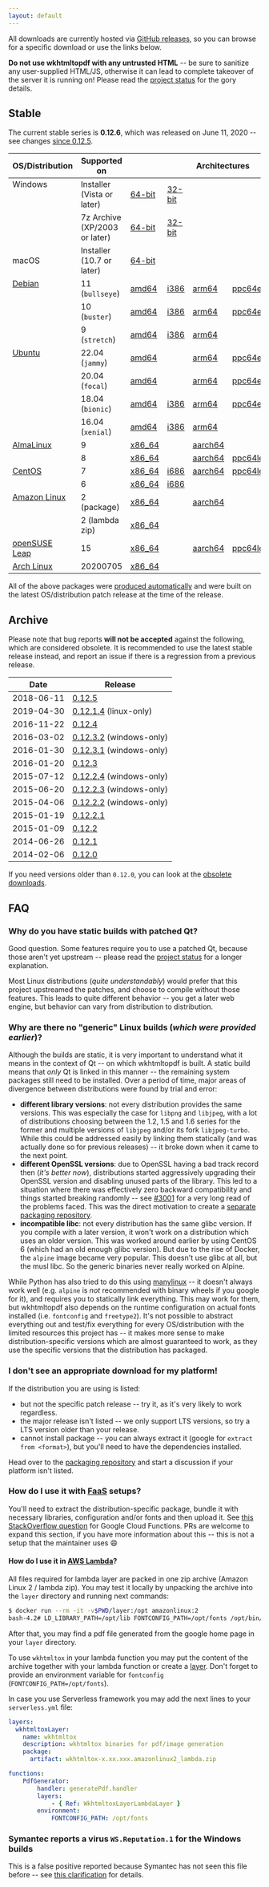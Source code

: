 ```yaml
---
layout: default
---
```


All downloads are currently hosted via [GitHub releases](https://github.com/wkhtmltopdf/packaging/releases), so you can browse for a specific download or use the links below.

**Do not use wkhtmltopdf with any untrusted HTML** -- be sure to sanitize any user-supplied HTML/JS, otherwise it can lead to complete takeover of the server it is running on! Please read the [project status](status.html) for the gory details.

## Stable

The current stable series is **0.12.6**, which was released on June 11, 2020 -- see changes [since 0.12.5](https://github.com/wkhtmltopdf/wkhtmltopdf/releases/0.12.6/).

<table>
    <thead>
        <tr>
            <th>OS/Distribution</th>
            <th>Supported on</th>
            <th colspan="5" style="text-align: center">Architectures</th>
        </tr>
    </thead>
    <tbody>
        <tr>
            <td rowspan="2" valign="top">Windows</td>
            <td>Installer (Vista or later)</td>
            <td>
                <a href="https://github.com/wkhtmltopdf/packaging/releases/download/0.12.6-1/wkhtmltox-0.12.6-1.msvc2015-win64.exe">64-bit</a>
             </td><td>
                <a href="https://github.com/wkhtmltopdf/packaging/releases/download/0.12.6-1/wkhtmltox-0.12.6-1.msvc2015-win32.exe">32-bit</a>
            </td>
            <td colspan="3">&nbsp;</td>
        </tr>
        <tr>
            <td>7z Archive (XP/2003 or later)</td>
            <td>
                <a href="https://github.com/wkhtmltopdf/packaging/releases/download/0.12.6-1/wkhtmltox-0.12.6-1.mxe-cross-win64.7z">64-bit</a>
             </td><td>
                <a href="https://github.com/wkhtmltopdf/packaging/releases/download/0.12.6-1/wkhtmltox-0.12.6-1.mxe-cross-win32.7z">32-bit</a>
            </td>
            <td colspan="3">&nbsp;</td>
        </tr>
        <tr>
            <td>macOS</td>
            <td>Installer (10.7 or later)</td>
            <td>
                <a href="https://github.com/wkhtmltopdf/packaging/releases/download/0.12.6-2/wkhtmltox-0.12.6-2.macos-cocoa.pkg">64-bit</a>
            </td>
            <td colspan="4">&nbsp;</td>
        </tr>
        <tr>
            <td rowspan="3" valign="top"><a href="https://www.debian.org/releases/">Debian</a></td>
            <td>11 (<code>bullseye</code>)</td>
            <td>
                <a href="https://github.com/wkhtmltopdf/packaging/releases/download/0.12.6.1-2/wkhtmltox_0.12.6.1-2.bullseye_amd64.deb">amd64</a>
             </td><td>
                <a href="https://github.com/wkhtmltopdf/packaging/releases/download/0.12.6.1-2/wkhtmltox_0.12.6.1-2.bullseye_i386.deb">i386</a>
             </td><td>
                <a href="https://github.com/wkhtmltopdf/packaging/releases/download/0.12.6.1-2/wkhtmltox_0.12.6.1-2.bullseye_arm64.deb">arm64</a>
             </td><td>
                <a href="https://github.com/wkhtmltopdf/packaging/releases/download/0.12.6.1-2/wkhtmltox_0.12.6.1-2.bullseye_ppc64el.deb">ppc64el</a>
             </td><td>
                <a href="https://github.com/wkhtmltopdf/packaging/releases/download/0.12.6.1-2/wkhtmltox_0.12.6.1-2.raspberrypi.bullseye_armhf.deb">raspberrypi</a>
            </td>
        </tr>
        <tr>
            <td>10 (<code>buster</code>)</td>
            <td>
                <a href="https://github.com/wkhtmltopdf/packaging/releases/download/0.12.6-1/wkhtmltox_0.12.6-1.buster_amd64.deb">amd64</a>
             </td><td>
                <a href="https://github.com/wkhtmltopdf/packaging/releases/download/0.12.6-1/wkhtmltox_0.12.6-1.buster_i386.deb">i386</a>
             </td><td>
                <a href="https://github.com/wkhtmltopdf/packaging/releases/download/0.12.6-1/wkhtmltox_0.12.6-1.buster_arm64.deb">arm64</a>
             </td><td>
                <a href="https://github.com/wkhtmltopdf/packaging/releases/download/0.12.6.1-2/wkhtmltox_0.12.6.1-2.buster_ppc64el.deb">ppc64el</a>
             </td><td>
                <a href="https://github.com/wkhtmltopdf/packaging/releases/download/0.12.6-1/wkhtmltox_0.12.6-1.raspberrypi.buster_armhf.deb">raspberrypi</a>
            </td>
        </tr>
        <tr>
            <td>9 (<code>stretch</code>)</td>
            <td>
                <a href="https://github.com/wkhtmltopdf/packaging/releases/download/0.12.6-1/wkhtmltox_0.12.6-1.stretch_amd64.deb">amd64</a>
             </td><td>
                <a href="https://github.com/wkhtmltopdf/packaging/releases/download/0.12.6-1/wkhtmltox_0.12.6-1.stretch_i386.deb">i386</a>
             </td><td>
                <a href="https://github.com/wkhtmltopdf/packaging/releases/download/0.12.6-1/wkhtmltox_0.12.6-1.stretch_arm64.deb">arm64</a>
             </td><td>&nbsp;</td><td>
                <a href="https://github.com/wkhtmltopdf/packaging/releases/download/0.12.6-1/wkhtmltox_0.12.6-1.raspberrypi.stretch_armhf.deb">raspberrypi</a>
            </td>
        </tr>
        <tr>
            <td rowspan="4" valign="top"><a href="https://releases.ubuntu.com">Ubuntu</a></td>
            <td>22.04 (<code>jammy</code>)</td>
            <td>
                <a href="https://github.com/wkhtmltopdf/packaging/releases/download/0.12.6.1-2/wkhtmltox_0.12.6.1-2.jammy_amd64.deb">amd64</a>
             </td><td>&nbsp;</td><td>
                <a href="https://github.com/wkhtmltopdf/packaging/releases/download/0.12.6.1-2/wkhtmltox_0.12.6.1-2.jammy_arm64.deb">arm64</a>
             </td><td>
                <a href="https://github.com/wkhtmltopdf/packaging/releases/download/0.12.6.1-2/wkhtmltox_0.12.6.1-2.jammy_ppc64el.deb">ppc64el</a>
            </td>
            <td colspan="2">&nbsp;</td>
        </tr>
        <tr>
            <td>20.04 (<code>focal</code>)</td>
            <td>
                <a href="https://github.com/wkhtmltopdf/packaging/releases/download/0.12.6-1/wkhtmltox_0.12.6-1.focal_amd64.deb">amd64</a>
             </td><td>&nbsp;</td><td>
                <a href="https://github.com/wkhtmltopdf/packaging/releases/download/0.12.6-1/wkhtmltox_0.12.6-1.focal_arm64.deb">arm64</a>
             </td><td>
                <a href="https://github.com/wkhtmltopdf/packaging/releases/download/0.12.6.1-2/wkhtmltox_0.12.6.1-2.focal_ppc64el.deb">ppc64el</a>
            </td>
            <td colspan="2">&nbsp;</td>
        </tr>
        <tr>
            <td>18.04 (<code>bionic</code>)</td>
            <td>
                <a href="https://github.com/wkhtmltopdf/packaging/releases/download/0.12.6-1/wkhtmltox_0.12.6-1.bionic_amd64.deb">amd64</a>
             </td><td>
                <a href="https://github.com/wkhtmltopdf/packaging/releases/download/0.12.6-1/wkhtmltox_0.12.6-1.bionic_i386.deb">i386</a>
             </td><td>
                <a href="https://github.com/wkhtmltopdf/packaging/releases/download/0.12.6-1/wkhtmltox_0.12.6-1.bionic_arm64.deb">arm64</a>
             </td><td>
                <a href="https://github.com/wkhtmltopdf/packaging/releases/download/0.12.6.1-2/wkhtmltox_0.12.6.1-2.bionic_ppc64el.deb">ppc64el</a>
            </td>
            <td>&nbsp;</td>
        </tr>
        <tr>
            <td>16.04 (<code>xenial</code>)</td>
            <td>
                <a href="https://github.com/wkhtmltopdf/packaging/releases/download/0.12.6-1/wkhtmltox_0.12.6-1.xenial_amd64.deb">amd64</a>
             </td><td>
                <a href="https://github.com/wkhtmltopdf/packaging/releases/download/0.12.6-1/wkhtmltox_0.12.6-1.xenial_i386.deb">i386</a>
             </td><td>
                <a href="https://github.com/wkhtmltopdf/packaging/releases/download/0.12.6-1/wkhtmltox_0.12.6-1.xenial_arm64.deb">arm64</a>
             </td>
            <td colspan="2">&nbsp;</td>
        </tr>
        <tr>
            <td rowspan="2" valign="top"><a href="https://almalinux.org">AlmaLinux</a></td>
            <td>9</td>
            <td>
                <a href="https://github.com/wkhtmltopdf/packaging/releases/download/0.12.6.1-2/wkhtmltox-0.12.6.1-2.almalinux9.x86_64.rpm">x86_64</a>
             </td><td>&nbsp;</td><td>
                <a href="https://github.com/wkhtmltopdf/packaging/releases/download/0.12.6.1-2/wkhtmltox-0.12.6.1-2.almalinux9.aarch64.rpm">aarch64</a>
             </td><td>
                <!--<a href="https://github.com/wkhtmltopdf/packaging/releases/download/0.12.6.1-2/wkhtmltox-0.12.6.1-2.almalinux9.ppc64le.rpm">ppc64le</a>-->
            </td>
            <td>&nbsp;</td>
        </tr>
        <tr>
            <td>8</td>
            <td>
                <a href="https://github.com/wkhtmltopdf/packaging/releases/download/0.12.6.1-2/wkhtmltox-0.12.6.1-2.almalinux8.x86_64.rpm">x86_64</a>
             </td><td>&nbsp;</td><td>
                <a href="https://github.com/wkhtmltopdf/packaging/releases/download/0.12.6.1-2/wkhtmltox-0.12.6.1-2.almalinux8.aarch64.rpm">aarch64</a>
             </td><td>
                <a href="https://github.com/wkhtmltopdf/packaging/releases/download/0.12.6.1-2/wkhtmltox-0.12.6.1-2.almalinux8.ppc64le.rpm">ppc64le</a>
            </td>
            <td>&nbsp;</td>
        </tr>
        <tr>
            <td rowspan="2" valign="top"><a href="https://wiki.centos.org/Download">CentOS</a></td>
            <td>7</td>
            <td>
                <a href="https://github.com/wkhtmltopdf/packaging/releases/download/0.12.6-1/wkhtmltox-0.12.6-1.centos7.x86_64.rpm">x86_64</a>
             </td><td>
                <a href="https://github.com/wkhtmltopdf/packaging/releases/download/0.12.6-1/wkhtmltox-0.12.6-1.centos7.i686.rpm">i686</a>
             </td><td>
                <a href="https://github.com/wkhtmltopdf/packaging/releases/download/0.12.6-1/wkhtmltox-0.12.6-1.centos7.aarch64.rpm">aarch64</a>
             </td><td>
                <a href="https://github.com/wkhtmltopdf/packaging/releases/download/0.12.6-1/wkhtmltox-0.12.6-1.centos7.ppc64le.rpm">ppc64le</a>
            </td>
            <td>&nbsp;</td>
        </tr>
        <tr>
            <td>6</td>
            <td>
                <a href="https://github.com/wkhtmltopdf/packaging/releases/download/0.12.6-1/wkhtmltox-0.12.6-1.centos6.x86_64.rpm">x86_64</a>
             </td><td>
                <a href="https://github.com/wkhtmltopdf/packaging/releases/download/0.12.6-1/wkhtmltox-0.12.6-1.centos6.i686.rpm">i686</a>
            </td>
            <td colspan="3">&nbsp;</td>
        </tr>
        <tr>
            <td rowspan="2" valign="top"><a href="https://aws.amazon.com/linux/">Amazon Linux</a></td>
            <td>2 (package)</td>
            <td>
                <a href="https://github.com/wkhtmltopdf/packaging/releases/download/0.12.6-1/wkhtmltox-0.12.6-1.amazonlinux2.x86_64.rpm">x86_64</a>
             </td><td>&nbsp;</td><td>
                <a href="https://github.com/wkhtmltopdf/packaging/releases/download/0.12.6-1/wkhtmltox-0.12.6-1.amazonlinux2.aarch64.rpm">aarch64</a>
            </td>
            <td colspan="2">&nbsp;</td>
        </tr>
        <tr>
            <td>2 (lambda zip)</td>
            <td>
                <a href="https://github.com/wkhtmltopdf/packaging/releases/download/0.12.6-4/wkhtmltox-0.12.6-4.amazonlinux2_lambda.zip">x86_64</a>
            </td>
            <td colspan="4">&nbsp;</td>
        </tr>
        <tr>
            <td><a href="https://software.opensuse.org/distributions/leap">openSUSE Leap</a></td>
            <td>15</td>
            <td>
                <a href="https://github.com/wkhtmltopdf/packaging/releases/download/0.12.6-1/wkhtmltox-0.12.6-1.opensuse.leap15.x86_64.rpm">x86_64</a>
             </td><td>&nbsp;</td><td>
                <a href="https://github.com/wkhtmltopdf/packaging/releases/download/0.12.6-1/wkhtmltox-0.12.6-1.opensuse.leap15.aarch64.rpm">aarch64</a>
             </td><td>
                <a href="https://github.com/wkhtmltopdf/packaging/releases/download/0.12.6-1/wkhtmltox-0.12.6-1.opensuse.leap15.ppc64le.rpm">ppc64le</a>
            </td>
            <td>&nbsp;</td>
        </tr>
        <tr>
            <td><a href="https://www.archlinux.org/">Arch Linux</a></td>
            <td>20200705</td>
            <td>
                <a href="https://github.com/wkhtmltopdf/packaging/releases/download/0.12.6-3/wkhtmltox-0.12.6-3.archlinux-x86_64.pkg.tar.xz">x86_64</a>
             </td>
            <td colspan="4">&nbsp;</td>
        </tr>
    </tbody>
</table>

All of the above packages were [produced automatically](https://github.com/wkhtmltopdf/packaging) and were built on the latest OS/distribution patch release at the time of the release.

## Archive

Please note that bug reports **will not be accepted** against the following, which are considered obsolete. It is recommended to use the latest stable release instead, and report an issue if there is a regression from a previous release.

| Date       | Release                                                                                  |
| ---------- | ---------------------------------------------------------------------------------------- |
| 2018-06-11 | [0.12.5](https://github.com/wkhtmltopdf/wkhtmltopdf/releases/0.12.5/)                    |
| 2019-04-30 | [0.12.1.4](https://github.com/wkhtmltopdf/packaging/releases/0.12.1.4-2/) (linux-only)   |
| 2016-11-22 | [0.12.4](https://github.com/wkhtmltopdf/wkhtmltopdf/releases/0.12.4/)                    |
| 2016-03-02 | [0.12.3.2](https://github.com/wkhtmltopdf/wkhtmltopdf/releases/0.12.3.2/) (windows-only) |
| 2016-01-30 | [0.12.3.1](https://github.com/wkhtmltopdf/wkhtmltopdf/releases/0.12.3.1/) (windows-only) |
| 2016-01-20 | [0.12.3](https://github.com/wkhtmltopdf/wkhtmltopdf/releases/0.12.3/)                    |
| 2015-07-12 | [0.12.2.4](https://github.com/wkhtmltopdf/wkhtmltopdf/releases/0.12.2.4/) (windows-only) |
| 2015-06-20 | [0.12.2.3](https://github.com/wkhtmltopdf/wkhtmltopdf/releases/0.12.2.3/) (windows-only) |
| 2015-04-06 | [0.12.2.2](https://github.com/wkhtmltopdf/wkhtmltopdf/releases/0.12.2.2/) (windows-only) |
| 2015-01-19 | [0.12.2.1](https://github.com/wkhtmltopdf/wkhtmltopdf/releases/0.12.2.1/)                |
| 2015-01-09 | [0.12.2](https://github.com/wkhtmltopdf/wkhtmltopdf/releases/0.12.2/)                    |
| 2014-06-26 | [0.12.1](https://github.com/wkhtmltopdf/wkhtmltopdf/releases/0.12.1/)                    |
| 2014-02-06 | [0.12.0](https://github.com/wkhtmltopdf/wkhtmltopdf/releases/0.12.0/)                    |

If you need versions older than `0.12.0`, you can look at the [obsolete downloads](https://github.com/wkhtmltopdf/obsolete-downloads/blob/master/README.md).

## FAQ

### Why do you have static builds with patched Qt?

Good question. Some features require you to use a patched Qt, because those aren't yet upstream -- please read the [project status](status.html) for a longer explanation.

Most Linux distributions (_quite understandably_) would prefer that this project upstreamed the patches, and choose to compile without those features. This leads to quite different behavior -- you get a later web engine, but behavior can vary from distribution to distribution.

### Why are there no "generic" Linux builds (_which were provided earlier_)?

Although the builds are static, it is very important to understand what it means in the context of Qt -- on which wkhtmltopdf is built. A static build means that _only_ Qt is linked in this manner -- the remaining system packages still need to be installed. Over a period of time, major areas of divergence between distributions were found by trial and error:

* **different library versions**: not every distribution provides the same versions. This was especially the case for `libpng` and `libjpeg`, with a lot of distributions choosing between the 1.2, 1.5 and 1.6 series for the former and multiple versions of `libjpeg` and/or its fork `libjpeg-turbo`. While this could be addressed easily by linking them statically (and was actually done so for previous releases) -- it broke down when it came to the next point.
* **different OpenSSL versions**: due to OpenSSL having a bad track record then (_it's better now_), distributions started aggressively upgrading their OpenSSL version and disabling unused parts of the library. This led to a situation where there was effectively zero backward compatibility and things started breaking randomly -- see [#3001](https://github.com/wkhtmltopdf/wkhtmltopdf/issues/3001) for a very long read of the problems faced. This was the direct motivation to create a [separate packaging repository](https://github.com/wkhtmltopdf/packaging).
* **incompatible libc**: not every distribution has the same glibc version. If you compile with a later version, it won't work on a distribution which uses an older version. This was worked around earlier by using CentOS 6 (which had an old enough glibc version). But due to the rise of Docker, the `alpine` image became very popular. This doesn't use glibc at all, but the musl libc. So the generic binaries never really worked on Alpine.

While Python has also tried to do this using [manylinux](https://github.com/pypa/manylinux) -- it doesn't always work well (e.g. `alpine` is _not_ recommended with binary wheels if you google for it), and requires you to statically link everything. This may work for them, but wkhtmltopdf also depends on the runtime configuration on actual fonts installed (i.e. `fontconfig` and `freetype2`). It's not possible to abstract everything out and test/fix everything for every OS/distribution with the limited resources this project has -- it makes more sense to make distribution-specific versions which are almost guaranteed to work, as they use the specific versions that the distribution has packaged.

### I don't see an appropriate download for my platform!

If the distribution you are using is listed:
  * but not the specific patch release -- try it, as it's very likely to work regardless.
  * the major release isn't listed -- we only support LTS versions, so try a LTS version older than your release.
  * cannot install package -- you can always extract it (google for `extract from <format>`), but you'll need to have the dependencies installed.

Head over to the [packaging repository](https://github.com/wkhtmltopdf/packaging) and start a discussion if your platform isn't listed.

### How do I use it with [FaaS](https://en.wikipedia.org/wiki/Function_as_a_service) setups?

You'll need to extract the distribution-specific package, bundle it with necessary libraries, configuration and/or fonts and then upload it. See [this StackOverflow question](https://stackoverflow.com/q/46639273) for Google Cloud Functions. PRs are welcome to expand this section, if you have more information about this -- this is not a setup that the maintainer uses 😄

#### How do I use it in [AWS Lambda](https://aws.amazon.com/lambda/)?
All files required for lambda layer are packed in one zip archive (Amazon Linux 2 / lambda zip). You may test it locally by unpacking the archive into the `layer` directory and running next commands:
```bash
$ docker run --rm -it -v$PWD/layer:/opt amazonlinux:2
bash-4.2# LD_LIBRARY_PATH=/opt/lib FONTCONFIG_PATH=/opt/fonts /opt/bin/wkhtmltopdf https://google.com/ /opt/google.pdf
```
After that, you may find a pdf file generated from the google home page in your `layer` directory.

To use `wkhtmltox` in your lambda function you may put the content of the archive together with your lambda function or create a [layer](https://docs.aws.amazon.com/lambda/latest/dg/configuration-layers.html). Don't forget to provide an environment variable for `fontconfig` (`FONTCONFIG_PATH=/opt/fonts`).

In case you use Serverless framework you may add the next lines to your `serverless.yml` file:
```yaml
layers:
  wkhtmltoxLayer:
    name: wkhtmltox
    description: wkhtmltox binaries for pdf/image generation
    package:
      artifact: wkhtmltox-x.xx.xxx.amazonlinux2_lambda.zip

functions:
    PdfGenerator:
        handler: generatePdf.handler
        layers:
            - { Ref: WkhtmltoxLayerLambdaLayer }
        environment:
            FONTCONFIG_PATH: /opt/fonts
```

### Symantec reports a virus `WS.Reputation.1` for the Windows builds

This is a false positive reported because Symantec has not seen this file before -- see [this clarification](http://community.norton.com/forums/clarification-wsreputation1-detection) for details.
